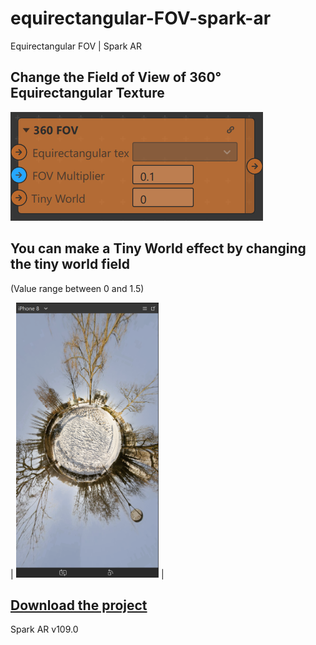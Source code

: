 # equirectangular-FOV-spark-ar
Equirectangular FOV | Spark AR

## Change the Field of View of 360° Equirectangular Texture

![](./demo-assets/360_fov_patch.png)


## You can make a Tiny World effect by changing the tiny world field 
(Value range between 0 and 1.5)

| <img src="./demo-assets/tiny-world.png" height="440"> |


## [Download the project](https://github.com/rcaio/equirectangular-FOV-spark-ar/archive/refs/heads/main.zip)

Spark AR v109.0
